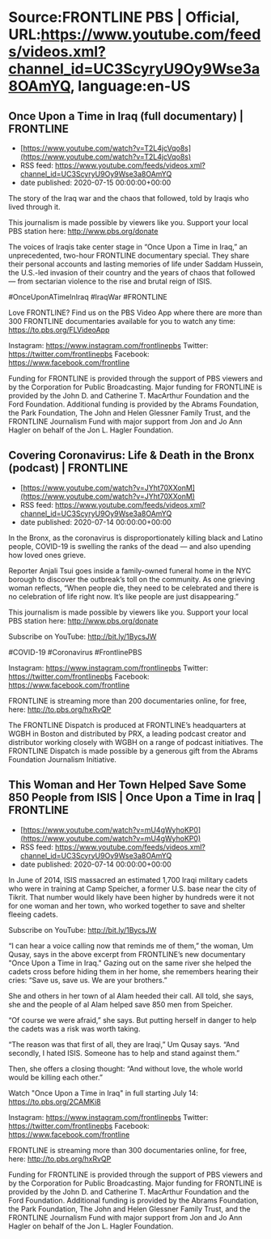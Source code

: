 # Source:FRONTLINE PBS | Official, URL:https://www.youtube.com/feeds/videos.xml?channel_id=UC3ScyryU9Oy9Wse3a8OAmYQ, language:en-US

## Once Upon a Time in Iraq (full documentary) | FRONTLINE
 - [https://www.youtube.com/watch?v=T2L4jcVqo8s](https://www.youtube.com/watch?v=T2L4jcVqo8s)
 - RSS feed: https://www.youtube.com/feeds/videos.xml?channel_id=UC3ScyryU9Oy9Wse3a8OAmYQ
 - date published: 2020-07-15 00:00:00+00:00

The story of the Iraq war and the chaos that followed, told by Iraqis who lived through it.
 
This journalism is made possible by viewers like you. Support your local PBS station here: http://www.pbs.org/donate
 
The voices of Iraqis take center stage in “Once Upon a Time in Iraq,” an unprecedented, two-hour FRONTLINE documentary special. They share their personal accounts and lasting memories of life under Saddam Hussein, the U.S.-led invasion of their country and the years of chaos that followed — from sectarian violence to the rise and brutal reign of ISIS.
 
#OnceUponATimeInIraq #IraqWar #FRONTLINE

Love FRONTLINE? Find us on the PBS Video App where there are more than 300 FRONTLINE documentaries available for you to watch any time: https://to.pbs.org/FLVideoApp

Instagram: https://www.instagram.com/frontlinepbs
Twitter: https://twitter.com/frontlinepbs
Facebook: https://www.facebook.com/frontline

Funding for FRONTLINE is provided through the support of PBS viewers and by the Corporation for Public Broadcasting. Major funding for FRONTLINE is provided by the John D. and Catherine T. MacArthur Foundation and the Ford Foundation. Additional funding is provided by the Abrams Foundation, the Park Foundation, The John and Helen Glessner Family Trust, and the FRONTLINE Journalism Fund with major support from Jon and Jo Ann Hagler on behalf of the Jon L. Hagler Foundation.

## Covering Coronavirus: Life & Death in the Bronx (podcast) | FRONTLINE
 - [https://www.youtube.com/watch?v=JYht70XXonM](https://www.youtube.com/watch?v=JYht70XXonM)
 - RSS feed: https://www.youtube.com/feeds/videos.xml?channel_id=UC3ScyryU9Oy9Wse3a8OAmYQ
 - date published: 2020-07-14 00:00:00+00:00

In the Bronx, as the coronavirus is disproportionately killing black and Latino people, COVID-19 is swelling the ranks of the dead — and also upending how loved ones grieve.

Reporter Anjali Tsui goes inside a family-owned funeral home in the NYC borough to discover the outbreak’s toll on the community. As one grieving woman reflects, “When people die, they need to be celebrated and there is no celebration of life right now. It’s like people are just disappearing.”

This journalism is made possible by viewers like you. Support your local PBS station here: http://www.pbs.org/donate

Subscribe on YouTube: http://bit.ly/1BycsJW

#COVID-19 #Coronavirus #FrontlinePBS 

Instagram: https://www.instagram.com/frontlinepbs
Twitter: https://twitter.com/frontlinepbs
Facebook: https://www.facebook.com/frontline

FRONTLINE is streaming more than 200 documentaries online, for free, here: http://to.pbs.org/hxRvQP 

The FRONTLINE Dispatch is produced at FRONTLINE’s headquarters at WGBH in Boston and distributed by PRX, a leading podcast creator and distributor working closely with WGBH on a range of podcast initiatives. The FRONTLINE Dispatch is made possible by a generous gift from the Abrams Foundation Journalism Initiative.

## This Woman and Her Town Helped Save Some 850 People from ISIS | Once Upon a Time in Iraq | FRONTLINE
 - [https://www.youtube.com/watch?v=mU4gWyhoKP0](https://www.youtube.com/watch?v=mU4gWyhoKP0)
 - RSS feed: https://www.youtube.com/feeds/videos.xml?channel_id=UC3ScyryU9Oy9Wse3a8OAmYQ
 - date published: 2020-07-14 00:00:00+00:00

In June of 2014, ISIS massacred an estimated 1,700 Iraqi military cadets who were in training at Camp Speicher, a former U.S. base near the city of Tikrit. That number would likely have been higher by hundreds were it not for one woman and her town, who worked together to save and shelter fleeing cadets.

Subscribe on YouTube: http://bit.ly/1BycsJW

“I can hear a voice calling now that reminds me of them,” the woman, Um Qusay, says in the above excerpt from FRONTLINE’s new documentary "Once Upon a Time in Iraq." Gazing out on the same river she helped the cadets cross before hiding them in her home, she remembers hearing their cries: “Save us, save us. We are your brothers.” 

She and others in her town of al Alam heeded their call. All told, she says, she and the people of al Alam helped save 850 men from Speicher.

“Of course we were afraid,” she says. But putting herself in danger to help the cadets was a risk was worth taking.

“The reason was that first of all, they are Iraqi,” Um Qusay says. “And secondly, I hated ISIS. Someone has to help and stand against them.”

Then, she offers a closing thought: “And without love, the whole world would be killing each other.”

 Watch "Once Upon a Time in Iraq" in full starting July 14: https://to.pbs.org/2CAMKi8

Instagram: https://www.instagram.com/frontlinepbs
Twitter: https://twitter.com/frontlinepbs
Facebook: https://www.facebook.com/frontline

FRONTLINE is streaming more than 300 documentaries online, for free, here: http://to.pbs.org/hxRvQP 

Funding for FRONTLINE is provided through the support of PBS viewers and by the Corporation for Public Broadcasting. Major funding for FRONTLINE is provided by the John D. and Catherine T. MacArthur Foundation and the Ford Foundation. Additional funding is provided by the Abrams Foundation, the Park Foundation, The John and Helen Glessner Family Trust, and the FRONTLINE Journalism Fund with major support from Jon and Jo Ann Hagler on behalf of the Jon L. Hagler Foundation.

